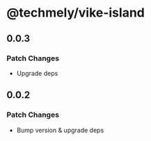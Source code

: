 # @techmely/vike-island

## 0.0.3

### Patch Changes

- Upgrade deps

## 0.0.2

### Patch Changes

- Bump version & upgrade deps
